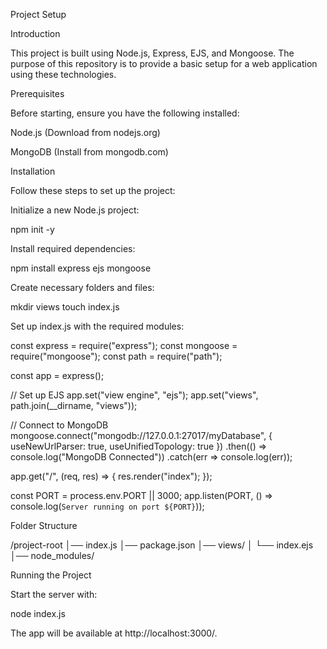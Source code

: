 Project Setup

Introduction

This project is built using Node.js, Express, EJS, and Mongoose. The purpose of this repository is to provide a basic setup for a web application using these technologies.

Prerequisites

Before starting, ensure you have the following installed:

Node.js (Download from nodejs.org)

MongoDB (Install from mongodb.com)

Installation

Follow these steps to set up the project:

Initialize a new Node.js project:

npm init -y

Install required dependencies:

npm install express ejs mongoose

Create necessary folders and files:

mkdir views
touch index.js

Set up index.js with the required modules:

const express = require("express");
const mongoose = require("mongoose");
const path = require("path");

const app = express();

// Set up EJS
app.set("view engine", "ejs");
app.set("views", path.join(__dirname, "views"));

// Connect to MongoDB
mongoose.connect("mongodb://127.0.0.1:27017/myDatabase", {
    useNewUrlParser: true,
    useUnifiedTopology: true
})
.then(() => console.log("MongoDB Connected"))
.catch(err => console.log(err));

app.get("/", (req, res) => {
    res.render("index");
});

const PORT = process.env.PORT || 3000;
app.listen(PORT, () => console.log(`Server running on port ${PORT}`));

Folder Structure

/project-root
│── index.js
│── package.json
│── views/
│   └── index.ejs
│── node_modules/

Running the Project

Start the server with:

node index.js

The app will be available at http://localhost:3000/.
